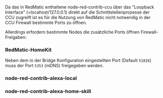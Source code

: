 Da das in RedMatic enthaltene node-red-contrib-ccu über das "Loopback Interface" (=locahost/127.0.0.1) direkt auf die Schnittstellenprozesse der CCU zugreift ist es für die Nutzung von RedMatic nicht notwendig in der CCU Firewall bestimmte Ports zu öffnen. 

Allerdings erfordern bestimmte Nodes die zusätzliche Ports öffnen Firewall-Freigaben:

### RedMatic-HomeKit

Neben dem in der Bridge Konfiguration eingestellten Port (Default `51826`) muss der Port `5353` (mDNS) freigegeben werden.

### node-red-contrib-alexa-local

### node-red-contrib-alexa-home-skill

